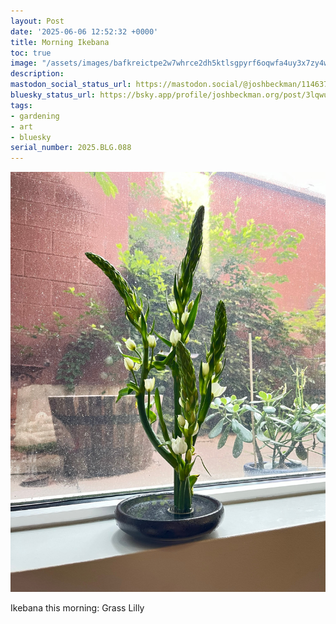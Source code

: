 ```yaml
---
layout: Post
date: '2025-06-06 12:52:32 +0000'
title: Morning Ikebana
toc: true
image: "/assets/images/bafkreictpe2w7whrce2dh5ktlsgpyrf6oqwfa4uy3x7zy4wbm5p2erygqy@jpeg.jpeg"
description:
mastodon_social_status_url: https://mastodon.social/@joshbeckman/114637633863369497
bluesky_status_url: https://bsky.app/profile/joshbeckman.org/post/3lqwuu3sju22g
tags:
- gardening
- art
- bluesky
serial_number: 2025.BLG.088
---
```

![Grass Lilly Ikebana](/assets/images/bafkreictpe2w7whrce2dh5ktlsgpyrf6oqwfa4uy3x7zy4wbm5p2erygqy@jpeg.jpeg)

Ikebana this morning: Grass Lilly
